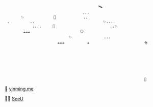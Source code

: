                                              🛰️
                                      ... 
           ✨             🚀            ..   
     .         ..                              ✨....
                ....     💫                        ..✨
            ☁️☁️☁️                      🌕
                                ✨              ...
                           ☁️☁️☁️          ☁️                        🛸
                                        
                                        





                                                                 🔭
🤔 [yinming.me](https://yinming.me)

👨‍💻️ [SeeU](https://seeu.lifestyle)
